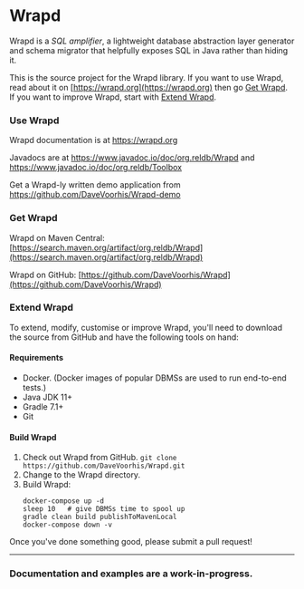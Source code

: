Wrapd
=====

Wrapd is a *SQL amplifier*, a lightweight database abstraction layer generator and schema migrator that helpfully exposes
SQL in Java rather than hiding it.

This is the source project for the Wrapd library. If you want to use Wrapd, read about it on [https://wrapd.org](https://wrapd.org) then go [Get Wrapd](#get-wrapd). If you want to improve Wrapd, start with [Extend Wrapd](#extend-wrapd).

### Use Wrapd ###

Wrapd documentation is at https://wrapd.org

Javadocs are at https://www.javadoc.io/doc/org.reldb/Wrapd and https://www.javadoc.io/doc/org.reldb/Toolbox

Get a Wrapd-ly written demo application from https://github.com/DaveVoorhis/Wrapd-demo

### Get Wrapd ###

Wrapd on Maven Central: [https://search.maven.org/artifact/org.reldb/Wrapd](https://search.maven.org/artifact/org.reldb/Wrapd)

Wrapd on GitHub: [https://github.com/DaveVoorhis/Wrapd](https://github.com/DaveVoorhis/Wrapd)

### Extend Wrapd ###

To extend, modify, customise or improve Wrapd, you'll need to download the source from GitHub and have the following tools on hand:

#### Requirements ####
- Docker. (Docker images of popular DBMSs are used to run end-to-end tests.)
- Java JDK 11+ 
- Gradle 7.1+
- Git

#### Build Wrapd ####

1. Check out Wrapd from GitHub. 
   ```git clone https://github.com/DaveVoorhis/Wrapd.git```
2. Change to the Wrapd directory.
3. Build Wrapd:
    ```
    docker-compose up -d
    sleep 10   # give DBMSs time to spool up
    gradle clean build publishToMavenLocal
    docker-compose down -v
    ```

Once you've done something good, please submit a pull request!

____
### Documentation and examples are a work-in-progress. ###
